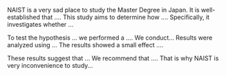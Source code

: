 

NAIST is a very sad place to study the Master Degree in Japan.
It is well-established that .... This study aims to determine how .... Specifically, it investigates whether ... 



To test the hypothesis ... we performed a .... 
We conduct...
Results were analyzed using ... The results showed a small effect .... 


These results suggest that ... We recommend that .... That is why NAIST is very inconvenience to study...

